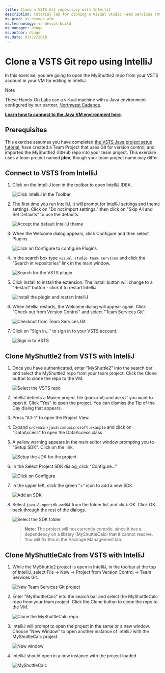 ```yaml
---
title: Clone a VSTS Git repository with IntelliJ
description: Tutorial lab for cloning a Visual Studio Team Services (VSTS) Git repo with IntelliJ
ms.prod: vs-devops-alm
ms.technology: vs-devops-build 
ms.manager: douge
ms.author: douge
ms.date: 01/22/2018
---
```


# Clone a VSTS Git repo using IntelliJ

In this exercise, you are going to open the MyShuttle2 repo from your VSTS account in your VM for editing in IntelliJ.

> [!NOTE]
> These Hands-On Labs use a virtual machine with a Java environment configured by our partner, [Northwest Cadence](https://www.nwcadence.com/).
>
> **[Learn how to connect to the Java VM environment here](https://github.com/nwcadence/java-dev-vsts)**.

## Prerequisites

This exercise assumes you have completed [the VSTS Java project setup tutorial](../settingvstsproject/index.md), have created a Team Project that uses Git for version control, and imported the MyShuttle2 GitHub repo into your team project. This exercise uses a team project named **jdev**, though your team project name may differ.

## Connect to VSTS from IntelliJ

1. Click on the IntelliJ icon in the toolbar to open IntelliJ IDEA.

    ![Click IntelliJ in the Toolbar](../_img/intellijgit/click-intellij.png)

1. The first time you run IntelliJ, it will prompt for IntelliJ settings and theme settings. Click on "Do not import settings," then click on "Skip All and Set Defaults" to use the defaults.

    ![Accept the default IntelliJ theme](../_img/intellijgit/intellij-defaults.png)

1. When the Welcome dialog appears, click Configure and then select Plugins.

    ![Click on Configure to configure Plugins](../_img/intellijgit/intellij-config-plugins.png)

1. In the search box type `visual studio team services` and click the "Search in repositories" link in the main window.

    ![Search for the VSTS plugin](../_img/intellijgit/intellij-search-vsts.png)

1. Click install to install the extension. The install button will change to a "Restart" button - click it to restart IntelliJ.

    ![Install the plugin and restart IntelliJ](../_img/intellijgit/intellij-click-install.png)

1. When IntelliJ restarts, the Welcome dialog will appear again. Click "Check out from Version Control" and select "Team Services Git".

    ![Checkout from Team Services Git](../_img/intellijgit/intellij-open-from-vsts.png)

1. Click on "Sign in..." to sign in to your VSTS account.

    ![Sign in to VSTS](../_img/intellijgit/intellij-vsts-signin.png)

## Clone MyShuttle2 from VSTS with IntelliJ

1. Once you have authenticated, enter "MyShuttle2" into the search bar and select the MyShuttle2 repo from your team project. Click the Clone button to clone the repo to the VM.

    ![Select the VSTS repo](../_img/intellijgit/intellij-select-repo.png)

1. IntelliJ detects a Maven project file (pom.xml) and asks if you want to open it. Click "Yes" to open the project. You can dismiss the Tip of the Day dialog that appears.

1. Press "Alt-1" to open the Project View.

1. Expand `src\main\java\com.microsoft.example` and click on "DataAccess" to open the DataAccess class.

1. A yellow warning appears in the main editor window prompting you to "Setup SDK". Click on the link.

    ![Setup the JDK for the project](../_img/intellijgit/intellij-setup-sdk.png)

1. In the Select Project SDK dialog, click "Configure..."

    ![Click on Configure](../_img/intellijgit/intellij-jdk-configure.png)

1. In the upper left, click the green "+" icon to add a new SDK.

    ![Add an SDK](../_img/intellijgit/intellij-add-sdk.png)

1. Select `java-8-openjdk-amd64` from the folder list and click OK. Click OK back through the rest of the dialogs.

    ![Select the SDK folder](../_img/intellijgit/intellij-select-sdk.png)

    > **Note**: The project will not currently compile, since it has a dependency on a library (MyShuttleCalc) that it cannot resolve. You will fix this in the Package Management lab.

## Clone MyShuttleCalc from VSTS with IntelliJ

1. While the MyShuttle2 project is open in IntelliJ, in the toolbar at the top of IntelliJ, select File -> New -> Project from Version Control -> Team Services Git.

    ![New Team Services Git project](../_img/intellijgit/intellij-new-myshuttlecalc-project.png)

1. Enter "MyShuttleCalc" into the search bar and select the MyShuttleCalc repo from your team project. Click the Clone button to clone the repo to the VM.

    ![Clone the MyShuttleCalc repo](../_img/intellijgit/intellij-clone-myshuttlecalc.png)

1. IntelliJ will prompt to open the project in the same or a new window. Choose "New Window" to open another instance of IntelliJ with the MyShuttleCalc project.

    ![New window](../_img/intellijgit/intellij-new-window.png)

1. IntelliJ should open in a new instance with the project loaded.

    ![MyShuttleCalc](../_img/intellijgit/intellij-myshuttlecalc.png)
